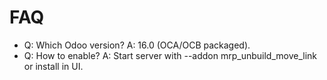 # FAQ

- Q: Which Odoo version? A: 16.0 (OCA/OCB packaged).
- Q: How to enable? A: Start server with --addon mrp_unbuild_move_link or install in UI.
